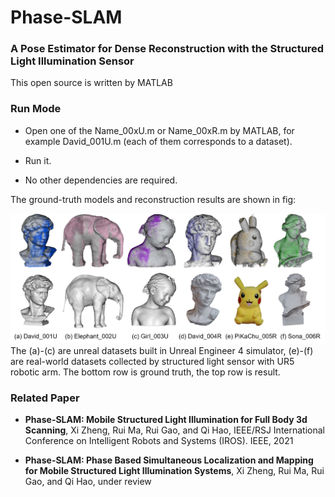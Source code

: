 # Phase-SLAM
### A Pose Estimator for Dense Reconstruction with the Structured Light Illumination Sensor

This open source is written by MATLAB 

### Run Mode

* Open one of the Name_00xU.m or Name_00xR.m by MATLAB,  for example David_001U.m (each of them corresponds to a dataset).

* Run it.

* No other dependencies are required. 

The ground-truth models and reconstruction results are shown in fig:

<img src="https://github.com/ZHENGXi-git/Phase-SLAM/blob/main/result.png" width="%30" height="%30" />
The 
(a)-(c) are unreal datasets built in Unreal Engineer 4 simulator, (e)-(f) are real-world datasets collected by structured light sensor with UR5 robotic arm.
The bottom row is ground truth, the top row is result. 

### Related Paper

* **Phase-SLAM: Mobile Structured Light Illumination for Full Body 3d Scanning**,  Xi Zheng, Rui Ma, Rui Gao, and Qi Hao, IEEE/RSJ
 International Conference on Intelligent Robots and Systems (IROS). IEEE, 2021

* **Phase-SLAM: Phase Based Simultaneous Localization and Mapping for Mobile Structured Light Illumination Systems**, Xi Zheng, Rui Ma, Rui Gao, and Qi Hao, under review

